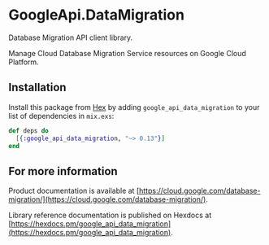 # GoogleApi.DataMigration

Database Migration API client library.

Manage Cloud Database Migration Service resources on Google Cloud Platform.

## Installation

Install this package from [Hex](https://hex.pm) by adding
`google_api_data_migration` to your list of dependencies in `mix.exs`:

```elixir
def deps do
  [{:google_api_data_migration, "~> 0.13"}]
end
```

## For more information

Product documentation is available at [https://cloud.google.com/database-migration/](https://cloud.google.com/database-migration/).

Library reference documentation is published on Hexdocs at
[https://hexdocs.pm/google_api_data_migration](https://hexdocs.pm/google_api_data_migration).
